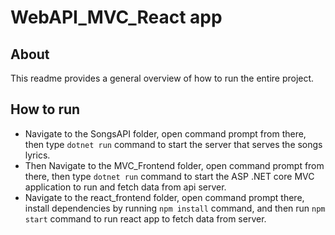 # WebAPI_MVC_React app

## About 
This readme provides a general overview of how to run the entire project.

## How to run
- Navigate to the SongsAPI folder, open command prompt from there, then type ```dotnet run``` command to start the server that serves the songs lyrics.
- Then Navigate to the MVC_Frontend folder, open command prompt from there, then type ```dotnet run``` command to start the ASP .NET core MVC application to run and fetch data from api server.
- Navigate to the react_frontend folder, open command prompt there, install dependencies by running ```npm install``` command, and then run ```npm start``` command to run react app to fetch data from server.

